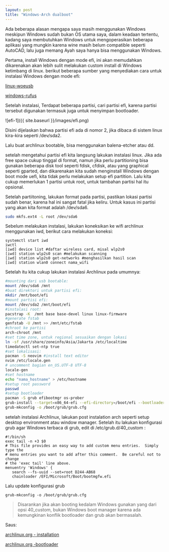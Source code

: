 ```yaml
---
layout: post
title: "Windows-Arch dualboot"
---
```


Ada beberapa alasan mengapa saya masih menggunakan Windows meskipun Windows sudah bukan OS utama saya, dalam keadaan tertentu, kadang saya membutuhkan Windows untuk mengoperasikan beberapa aplikasi yang mungkin karena wine masih belum compatible seperti AutoCAD, lalu juga memang Ayah saya hanya bisa menggunakan Windows.

Pertama, install Windows dengan mode efi, ini akan memudahkan dikarenakan akan lebih sulit melakukan custom install di Windows ketimbang di linux. berikut beberapa sumber yang menyediakan cara untuk instalasi Windows dengan mode efi:

[linux-woeusb](https://superuser.com/questions/1017756/create-a-bootable-windows-10-usb-drive-uefi-from-linux)

[windows-rufus](https://www.windowscentral.com/how-create-windows-10-usb-bootable-media-uefi-support)

Setelah instalasi, Terdapat beberapa partisi, cari partisi efi, karena partisi tersebut digunakan termasuk juga untuk menyimpan bootloader.

![efi-1]({{ site.baseurl }}/images/efi.png)

Disini dijelaskan bahwa partisi efi ada di nomor 2, jika dibaca di sistem linux kira-kira seperti /dev/sda2.

Lalu buat archlinux bootable, bisa menggunakan balena-etcher atau dd.

setelah mengetahui partisi efi kita langsung lakukan instalasi linux. Jika ada free space cukup tinggal di format, namun jika perlu partitioning bisa gunakan beberapa disk tool seperti fdisk, cfdisk, atau yang graphical seperti gparted, dan dikarenakan kita sudah menginstall Windows dengan boot mode uefi, kita tidak perlu melakukan setup efi partition. Lalu kita cukup memerlukan 1 partisi untuk root, untuk tambahan partisi hal itu opsional.

Setelah partiitoning, lakukan format pada partisi, pastikan lokasi partisi sudah benar, karena hal ini sangat fatal jika keliru. Untuk kasus ini partisi yang akan kita format adalah /dev/sda6.
```bash
sudo mkfs.ext4 -L root /dev/sda6
```

Sebelum melakukan instalasi, lakukan koneksikan ke wifi archlinux menggunakan iwd, berikut cara melakukan koneksi:
```
systemctl start iwd
iwctl
[iwd] device list #daftar wireless card, misal wlp2s0
[iwd] station wlp2s0 scan #melakukan scanning
[iwd] station wlp2s0 get-networks #menghasilkan hasil scan
[iwd] station wlan0 connect nama_wifi
```

Setelah itu kita cukup lakukan instalasi Archlinux pada umumnya:
```bash
#mounting dari usb bootable:
mount /dev/sda6 /mnt
#buat direktori untuk partisi efi:
mkdir /mnt/boot/efi
#mount partisi efi:
mount /dev/sda2 /mnt/boot/efi
#instalasi root:
pacstrap -K  /mnt base base-devel linux linux-firmware
#generate fstab
genfstab -U /mnt >> /mnt/etc/fstab
#chroot ke partisi
arch-chroot /mnt
#set time zone, untuk regional sesuaikan dengan lokasi
ln -sf /usr/share/zoneinfo/Asia/Jakarta /etc/localtime
timedatectl set-ntp true
#set lokalisasi:
pacman -S neovim #install text editor
nvim /etc/locale.gen
# uncomment bagian en_US.UTF-8 UTF-8
locale-gen
#set hostname 
echo "nama_hostname" > /etc/hostname
#setup root password
passwd
#setup bootloader
pacman -S grub efibootmgr os-prober
grub-install --target=x86_64-efi --efi-directory=/boot/efi --bootloader-id=grub
grub-mkconfig -o /boot/grub/grub.cfg
```

setelah instalasi Archlinux, lakukan post instalation arch seperti setup desktop environment atau window manager. Setelah itu lakukan konfigurasi grub agar Windows terbaca di grub, edit di /etc/grub.d/40_custom :
```
#!/bin/sh
exec tail -n +3 $0
# This file provides an easy way to add custom menu entries.  Simply type the
# menu entries you want to add after this comment.  Be careful not to change
# the 'exec tail' line above.
menuentry 'Windows' {
   search --fs-uuid --set=root D244-AB68
   chainloader /EFI/Microsoft/Boot/bootmgfw.efi
```
Lalu update konfigurasi grub
```
grub-mkconfig -o /boot/grub/grub.cfg
```
> Disarankan jika akan booting kedalam Windows gunakan yang dari opsi 40_custom, bukan Windows boot manager karena ada kemungkinan konflik bootloader dan grub akan bermasalah.

Saus:

[archlinux.org - installation](https://wiki.artixlinux.org/Main/Installation)

[archlinux.org -bootloader](https://wiki.archlinux.org/title/GRUB)

